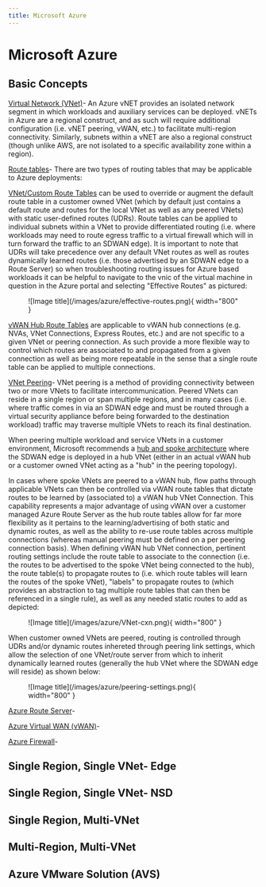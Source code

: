 ```yaml
---
title: Microsoft Azure
---
```


# Microsoft Azure

## Basic Concepts
<u>[Virtual Network (VNet)](https://learn.microsoft.com/en-us/azure/virtual-network/virtual-networks-overview)</u>-  An Azure vNET provides an isolated network segment in which workloads and auxiliary services can be deployed.  vNETs in Azure are a regional construct, and as such will require additional configuration (i.e. vNET peering, vWAN, etc.) to facilitate multi-region connectivity.  Similarly, subnets within a vNET are also a regional construct (though unlike AWS, are not isolated to a specific availability zone within a region).

<u>Route tables</u>-
There are two types of routing tables that may be applicable to Azure deployments:

[VNet/Custom Route Tables](https://learn.microsoft.com/en-us/azure/virtual-network/virtual-networks-udr-overview) can be used to override or augment the default route table in a customer owned VNet (which by default just contains a default route and routes for the local VNet as well as any peered VNets) with static user-defined routes (UDRs).  Route tables can be applied to individual subnets within a VNet to provide differentiated routing (i.e. where workloads may need to route egress traffic to a virtual firewall which will in turn forward the traffic to an SDWAN edge).  It is important to note that UDRs will take precedence over any default VNet routes as well as routes dynamically learned routes (i.e. those advertised by an SDWAN edge to a Route Server) so when troubleshooting routing issues for Azure based workloads it can be helpful to navigate to the vnic of the virtual machine in question in the Azure portal and selecting "Effective Routes" as pictured:
<figure markdown>
  ![Image title](/images/azure/effective-routes.png){ width="800" }
  <figcaption></figcaption>
</figure>

[vWAN Hub Route Tables](https://learn.microsoft.com/en-us/azure/virtual-wan/about-virtual-hub-routing) are applicable to vWAN hub connections (e.g. NVAs, VNet Connections, Express Routes, etc.) and are not specific to a given VNet or peering connection.  As such provide a more flexible way to control which routes are associated to and propagated from a given connection as well as being more repeatable in the sense that a single route table can be applied to multiple connections.

<u>[VNet Peering](https://learn.microsoft.com/en-us/azure/virtual-network/virtual-network-peering-overview)</u>-  VNet peering is a method of providing connectivity between two or more VNets to facilitate intercommunication.  Peered VNets can reside in a single region or span multiple regions, and in many cases (i.e. where traffic comes in via an SDWAN edge and must be routed through a virtual security appliance before being forwarded to the destination workload) traffic may traverse multiple VNets to reach its final destination.

When peering multiple workload and service VNets in a customer environment, Microsoft recommends a [hub and spoke architecture](https://learn.microsoft.com/en-us/azure/architecture/reference-architectures/hybrid-networking/hub-spoke?tabs=cli) where the SDWAN edge is deployed in a hub VNet (either in an actual vWAN hub or a customer owned VNet acting as a "hub" in the peering topology).  

In cases where spoke VNets are peered to a vWAN hub, flow paths through applicable VNets can then be controlled via vWAN route tables that dictate routes to be learned by (associated to) a vWAN hub VNet Connection.  This capability represents a major advantage of using vWAN over a customer managed Azure Route Server as the hub route tables allow for far more flexibility as it pertains to the learning/advertising of both static and dynamic routes, as well as the ability to re-use route tables across multiple connections (whereas manual peering must be defined on a per peering connection basis).  When defining vWAN hub VNet connection, pertinent routing settings include the route table to associate to the connection (i.e. the routes to be advertised to the spoke VNet being connected to the hub), the route table(s) to propagate routes to (i.e. which route tables will learn the routes of the spoke VNet), "labels" to propagate routes to (which provides an abstraction to tag multiple route tables that can then be referenced in a single rule), as well as any needed static routes to add as depicted:
<figure markdown>
  ![Image title](/images/azure/VNet-cxn.png){ width="800" }
  <figcaption></figcaption>
</figure>

When customer owned VNets are peered, routing is controlled through UDRs and/or dynamic routes inhereted through peering link settings, which allow the selection of one VNet/route server from which to inherit dynamically learned routes (generally the hub VNet where the SDWAN edge will reside) as shown below:
<figure markdown>
  ![Image title](/images/azure/peering-settings.png){ width="800" }
  <figcaption></figcaption>
</figure>

<u>[Azure Route Server](https://learn.microsoft.com/en-us/azure/route-server/overview)</u>- 

<u>[Azure Virtual WAN (vWAN)](https://learn.microsoft.com/en-us/azure/virtual-wan/virtual-wan-about)</u>- 

<u>[Azure Firewall](https://learn.microsoft.com/en-us/azure/firewall/overview)</u>- 
## Single Region, Single VNet- Edge
## Single Region, Single VNet- NSD
## Single Region, Multi-VNet
## Multi-Region, Multi-VNet
## Azure VMware Solution (AVS)